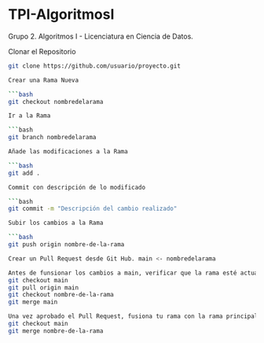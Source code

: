 # TPI-AlgoritmosI
Grupo 2. Algoritmos I - Licenciatura en Ciencia de Datos. 

Clonar el Repositorio

```bash
git clone https://github.com/usuario/proyecto.git

Crear una Rama Nueva

```bash
git checkout nombredelarama

Ir a la Rama

```bash
git branch nombredelarama

Añade las modificaciones a la Rama

```bash
git add .

Commit con descripción de lo modificado

```bash
git commit -m "Descripción del cambio realizado"

Subir los cambios a la Rama

```bash
git push origin nombre-de-la-rama

Crear un Pull Request desde Git Hub. main <- nombredelarama

Antes de funsionar los cambios a main, verificar que la rama esté actualizada.
git checkout main
git pull origin main
git checkout nombre-de-la-rama
git merge main

Una vez aprobado el Pull Request, fusiona tu rama con la rama principal:
git checkout main
git merge nombre-de-la-rama 
